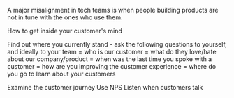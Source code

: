 A major misalignment in tech teams is when people building products are not in tune with the ones who use them.

How to get inside your customer's mind

Find out where you currently stand - ask the following questions to yourself, and ideally to your team
= who is our customer 
= what do they love/hate about our company/product
= when was the last time you spoke with a customer 
= how are you improving the customer experience 
= where do you go to learn about your customers 

Examine the customer journey 
Use NPS 
Listen when customers talk